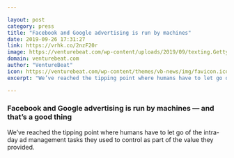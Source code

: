 ```yaml
---

layout: post
category: press
title: "Facebook and Google advertising is run by machines"
date: 2019-09-26 17:31:27
link: https://vrhk.co/2nzF20r
image: https://venturebeat.com/wp-content/uploads/2019/09/texting.GettyImages-854446566.jpg?w=1200&strip=all
domain: venturebeat.com
author: "VentureBeat"
icon: https://venturebeat.com/wp-content/themes/vb-news/img/favicon.ico
excerpt: "We’ve reached the tipping point where humans have to let go of the intra-day ad management tasks they used to control as part of the value they provided."

---
```


### Facebook and Google advertising is run by machines — and that’s a good thing

We’ve reached the tipping point where humans have to let go of the intra-day ad management tasks they used to control as part of the value they provided.